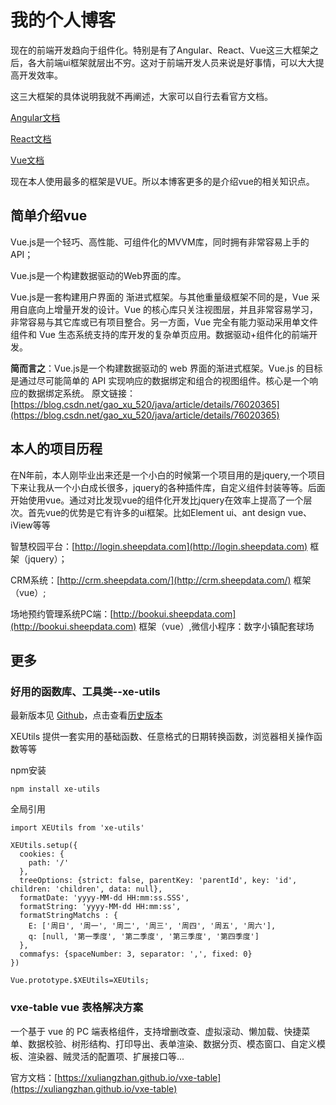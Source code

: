 # 我的个人博客 #
现在的前端开发趋向于组件化。特别是有了Angular、React、Vue这三大框架之后，各大前端ui框架就层出不穷。这对于前端开发人员来说是好事情，可以大大提高开发效率。

这三大框架的具体说明我就不再阐述，大家可以自行去看官方文档。

[Angular文档](https://angular.cn)

[React文档](https://reactjs.org)

[Vue文档](https://cn.vuejs.org/)

现在本人使用最多的框架是VUE。所以本博客更多的是介绍vue的相关知识点。
## 简单介绍vue ##
Vue.js是一个轻巧、高性能、可组件化的MVVM库，同时拥有非常容易上手的API；

Vue.js是一个构建数据驱动的Web界面的库。

Vue.js是一套构建用户界面的 渐进式框架。与其他重量级框架不同的是，Vue 采用自底向上增量开发的设计。Vue 的核心库只关注视图层，并且非常容易学习，非常容易与其它库或已有项目整合。另一方面，Vue 完全有能力驱动采用单文件组件和 Vue 生态系统支持的库开发的复杂单页应用。数据驱动+组件化的前端开发。

**简而言之**：Vue.js是一个构建数据驱动的 web 界面的渐进式框架。Vue.js 的目标是通过尽可能简单的 API 实现响应的数据绑定和组合的视图组件。核心是一个响应的数据绑定系统。
原文链接：[https://blog.csdn.net/gao_xu_520/java/article/details/76020365](https://blog.csdn.net/gao_xu_520/java/article/details/76020365)

## 本人的项目历程 ##

在N年前，本人刚毕业出来还是一个小白的时候第一个项目用的是jquery,一个项目下来让我从一个小白成长很多，jquery的各种插件库，自定义组件封装等等。后面开始使用vue。通过对比发现vue的组件化开发比jquery在效率上提高了一个层次。首先vue的优势是它有许多的ui框架。比如Element ui、ant design vue、iView等等

智慧校园平台：[http://login.sheepdata.com](http://login.sheepdata.com) 框架（jquery）；

CRM系统：[http://crm.sheepdata.com/](http://crm.sheepdata.com/) 框架（vue）;

场地预约管理系统PC端：[http://bookui.sheepdata.com](http://bookui.sheepdata.com) 框架（vue）,微信小程序：数字小镇配套球场
## 更多 ##
### 好用的函数库、工具类--xe-utils ###

最新版本见 [Github](https://github.com/xuliangzhan/xe-utils)，点击查看[历史版本](https://github.com/xuliangzhan/xe-utils/releases)

XEUtils 提供一套实用的基础函数、任意格式的日期转换函数，浏览器相关操作函数等等

npm安装

	npm install xe-utils

全局引用

    import XEUtils from 'xe-utils'
     
    XEUtils.setup({
      cookies: {
    	path: '/'
      },
      treeOptions: {strict: false, parentKey: 'parentId', key: 'id', children: 'children', data: null},
      formatDate: 'yyyy-MM-dd HH:mm:ss.SSS',
      formatString: 'yyyy-MM-dd HH:mm:ss',
      formatStringMatchs : {
    	E: ['周日', '周一', '周二', '周三', '周四', '周五', '周六'],
    	q: [null, '第一季度', '第二季度', '第三季度', '第四季度']
      },
      commafys: {spaceNumber: 3, separator: ',', fixed: 0}
    })

	Vue.prototype.$XEUtils=XEUtils;

### vxe-table vue 表格解决方案 ###

一个基于 vue 的 PC 端表格组件，支持增删改查、虚拟滚动、懒加载、快捷菜单、数据校验、树形结构、打印导出、表单渲染、数据分页、模态窗口、自定义模板、渲染器、贼灵活的配置项、扩展接口等...

官方文档：[https://xuliangzhan.github.io/vxe-table](https://xuliangzhan.github.io/vxe-table)
